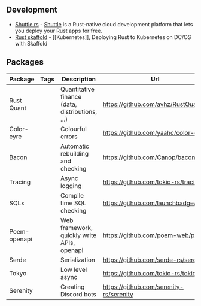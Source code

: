 ## Development

- [Shuttle.rs](https://github.com/shuttle-hq/shuttle) - [Shuttle](https://www.shuttle.rs/) is a Rust-native cloud development platform that lets you deploy your Rust apps for free.
- [Rust skaffold](https://github.com/shaneutt/dcos-k8s-rust-skaffold-demo) - [[Kubernetes]], Deploying Rust to Kubernetes on DC/OS with Skaffold

## Packages

| Package      | Tags | Description                                     | Url                                       |
| ------------ | ---- | ----------------------------------------------- | ----------------------------------------- |
| Rust Quant   |      | Quantitative finance (data, distributions, ...) | https://github.com/avhz/RustQuant         |
| Color-eyre   |      | Colourful errors                                | https://github.com/yaahc/color-eyre       |
| Bacon        |      | Automatic rebuilding and checking               | https://github.com/Canop/bacon            |
| Tracing      |      | Async logging                                   | https://github.com/tokio-rs/tracing       |
| SQLx         |      | Compile time SQL checking                       | https://github.com/launchbadge/sqlx       |
| Poem-openapi |      | Web framework, quickly write APIs, openapi      | https://github.com/poem-web/poem          |
| Serde        |      | Serialization                                   | https://github.com/serde-rs/serde         |
| Tokyo        |      | Low level async                                 | https://github.com/tokio-rs/tokio         |
| Serenity     |      | Creating Discord bots                           | https://github.com/serenity-rs/serenity   |